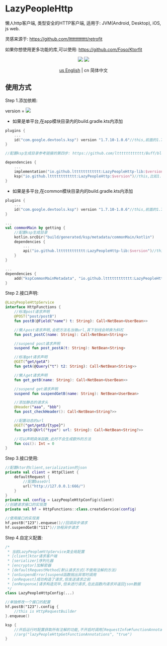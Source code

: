 # LazyPeopleHttp

懒人http客户端, 类型安全的HTTP客户端, 适用于: JVM(Android, Desktop), iOS, js web.

灵感来源于: https://github.com/ltttttttttttt/retrofit

如果你想使用更多功能的库,可以使用: https://github.com/Foso/Ktorfit

<p align="center">
<img src="https://img.shields.io/badge/license-Apache%202-blue.svg?maxAge=2592000">
<img src="https://img.shields.io/maven-central/v/io.github.ltttttttttttt/LazyPeopleHttp"/>
</p>

<div align="center"><a href="https://github.com/ltttttttttttt/LazyPeopleHttp/blob/main/README.md">us English</a> | cn 简体中文</div>

## 使用方式

Step 1.添加依赖:

version
= [![](https://img.shields.io/maven-central/v/io.github.ltttttttttttt/LazyPeopleHttp)](https://repo1.maven.org/maven2/io/github/ltttttttttttt/LazyPeopleHttp/)

* 如果是单平台,在app模块目录内的build.gradle.kts内添加

```kotlin
plugins {
    ...
    id("com.google.devtools.ksp") version "1.7.10-1.0.6"//this,前面的1.7.10对应你的kotlin版本,更多版本参考: https://github.com/google/ksp/releases
}

//配置ksp生成目录参考链接的第四步: https://github.com/ltttttttttttt/Buff/blob/main/README_CN.md?plain=1

dependencies {
    ...
    implementation("io.github.ltttttttttttt:LazyPeopleHttp-lib:$version")//this,比如1.0.0
    ksp("io.github.ltttttttttttt:LazyPeopleHttp:$version")//this,比如1.0.0
}
```

* 如果是多平台,在common模块目录内的build.gradle.kts内添加

```kotlin
plugins {
    ...
    id("com.google.devtools.ksp") version "1.7.10-1.0.6"//this,前面的1.7.10对应你的kotlin版本,更多版本参考: https://github.com/google/ksp/releases
}

...
val commonMain by getting {
    //配置ksp生成目录
    kotlin.srcDir("build/generated/ksp/metadata/commonMain/kotlin")
    dependencies {
        ...
        api("io.github.ltttttttttttt:LazyPeopleHttp-lib:$version")//this,比如1.0.0
    }
}

...
dependencies {
    add("kspCommonMainMetadata", "io.github.ltttttttttttt:LazyPeopleHttp:$version")
}
```

Step 2.接口声明:

```kotlin
@LazyPeopleHttpService
interface HttpFunctions {
    //标准post请求声明
    @POST("post/postB")
    fun postB(@Field("name") t: String): Call<NetBean<UserBean>>

    //懒人post请求声明,会把方法名当做url,其下划线会转换为斜杠
    fun post_postC(name: String): Call<NetBean<String>>

    //suspend post请求声明
    suspend fun post_postA(t: String): NetBean<String>

    //标准get请求声明
    @GET("get/getA")
    fun getA(@Query("t") t2: String): Call<NetBean<String>>

    //懒人get请求声明
    fun get_getB(name: String): Call<NetBean<UserBean>>

    //suspend get请求声明
    suspend fun suspendGetB(name: String): NetBean<UserBean>

    //添加静态的请求头
    @Header("aaa", "bbb")
    fun post_checkHeader(): Call<NetBean<String?>>

    //配置动态的url
    @GET("get/getD/{type}")
    fun getD(@Url("type") url: String): Call<NetBean<String?>>

    //可以声明具体函数,此时不会生成额外的方法
    fun ccc(): Int = 0
}
```

Step 3.接口使用:

```kotlin
//配置ktor的client,serialization的json
private val client = HttpClient {
    defaultRequest {
        //配置baseUrl
        url("http://127.0.0.1:666/")
    }
}
private val config = LazyPeopleHttpConfig(client)
//创建请求接口的实现类
private val hf = HttpFunctions::class.createService(config)

//使用接口的实现类
hf.postB("123").enqueue()//回调异步请求
hf.suspendGetB("111")//协程异步请求
```

Step 4.自定义配置:

```kotlin
/*
 * 当前LazyPeopleHttpService类全局配置
 * [client]ktor请求客户端
 * [serializer]序列化器
 * [encryptor]加解密器
 * [defaultRequestMethod]默认请求方式(不使用注解的方法)
 * [onSuspendError]suspend函数抛出异常时调用
 * [onRequest]成功构造了请求,但发送请求之前
 * [onResponse]请求构造完毕,但未进行请求,在此函数内请求并返回json数据
 */
class LazyPeopleHttpConfig(...)

//单独修改一个接口的配置
hf.postB("123").config {
    //this is HttpRequestBuilder
}.enqueue()

ksp {
    //开启运行时配置获取所有注解的功能,不开启时调用[RequestInfo#functionAnnotations]始终返回null
    //arg("lazyPeopleHttpGetFunctionAnnotations", "true")
}
```
